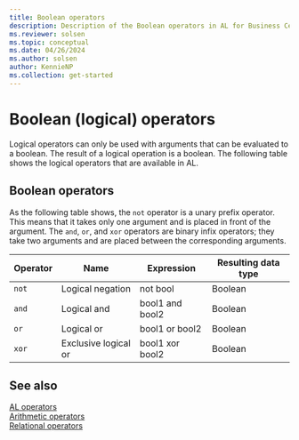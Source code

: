 ```yaml
---
title: Boolean operators
description: Description of the Boolean operators in AL for Business Central.
ms.reviewer: solsen
ms.topic: conceptual
ms.date: 04/26/2024
ms.author: solsen
author: KennieNP
ms.collection: get-started
---
```


# Boolean (logical) operators

Logical operators can only be used with arguments that can be evaluated to a boolean. The result of a logical operation is a boolean. The following table shows the logical operators that are available in AL.

## Boolean operators

As the following table shows, the `not` operator is a unary prefix operator. This means that it takes only one argument and is placed in front of the argument. The `and`, `or`, and `xor` operators are binary infix operators; they take two arguments and are placed between the corresponding arguments.  

|Operator|Name|Expression|Resulting data type|  
|--------|----|----------|-------------------|  
|`not`|Logical negation|not bool|Boolean|  
|`and`|Logical and|bool1 and bool2|Boolean|  
|`or`|Logical or|bool1 or bool2|Boolean|  
|`xor`|Exclusive logical or|bool1 xor bool2|Boolean|  

## See also

[AL operators](devenv-al-operators.md)  
[Arithmetic operators](devenv-al-arithmetic-operators.md)  
[Relational operators](devenv-al-relational-operators.md)  